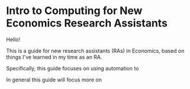 # Intro to Computing for New Economics Research Assistants

Hello!

This is a guide for new research assistants (RAs) in Economics, based on things I've learned in my time as an RA.

Specifically, this guide focuses on using automation to 

In general this guide will focus more on
